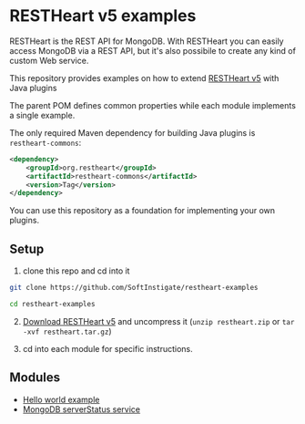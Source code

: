 # RESTHeart v5 examples

RESTHeart is the REST API for MongoDB. With RESTHeart you can easily access MongoDB via a REST API, but it's also possibile to create any kind of custom Web service.

This repository provides examples on how to extend [RESTHeart v5](https://github.com/SoftInstigate/restheart) with Java plugins

The parent POM defines common properties while each module implements a single example.

The only required Maven dependency for building Java plugins is `restheart-commons`:

```xml
<dependency>
    <groupId>org.restheart</groupId>
    <artifactId>restheart-commons</artifactId>
    <version>Tag</version>
</dependency>
```

You can use this repository as a foundation for implementing your own plugins.


## Setup

1) clone this repo and cd into it

```bash
git clone https://github.com/SoftInstigate/restheart-examples

cd restheart-examples
```

2) [Download RESTHeart v5](https://github.com/SoftInstigate/restheart/releases/tag/5.0.0-RC4) and uncompress it (`unzip restheart.zip` or `tar -xvf restheart.tar.gz`)

3) cd into each module for specific instructions.

## Modules

 - [Hello world example](bytes-array-service/README.md)
 - [MongoDB serverStatus service](mongo-status-service/README.md)
